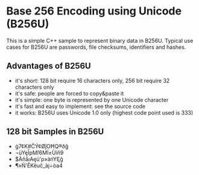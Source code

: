 Base 256 Encoding using Unicode (B256U)
=======================================

This is a simple C++ sample to represent binary data in B256U. Typical use cases for B256U are passwords, file checksums, identifiers and hashes.

Advantages of B256U
-------------------
* it's short: 128 bit require 16 characters only, 256 bit require 32 characters only
* it's safe: people are forced to copy&paste it 
* it's simple: one byte is represented by one Unicode character
* it's fast and easy to implement: see the source code
* it works: B256U uses Unicode 1.0 only (highest code point used is 333)

128 bit Samples in B256U
------------------------
* ġ7¢K#ĈÝ¢ØĵOĦQ®ðğ
* ¬üYęÎpMľ6Mĺ±Ùìň9
* $ÀňåıAęü'p»äńYĘĝ
* ¶»Ń'ÊKêuĉ_àj÷òa4
